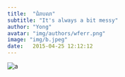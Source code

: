 ```yaml
---
title:  "ជំរាបលា"
subtitle: "It's always a bit messy"
author: "Yong"
avatar: "img/authors/wferr.png"
image: "img/b.jpeg"
date:   2015-04-25 12:12:12
---
```


![a](/img/ipa/b.png)
